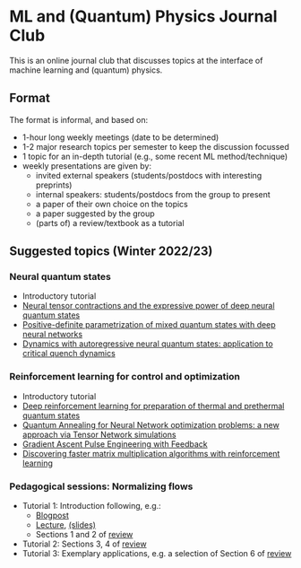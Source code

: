 # ML and (Quantum) Physics Journal Club

This is an online journal club that discusses topics at the interface of machine learning and (quantum) physics.

## Format

The format is informal, and based on:
* 1-hour long weekly meetings (date to be determined)
* 1-2 major research topics per semester to keep the discussion focussed
* 1 topic for an in-depth tutorial (e.g., some recent ML method/technique) 
* weekly presentations are given by: 
    * invited external speakers (students/postdocs with interesting preprints)
    * internal speakers: students/postdocs from the group to present
    * a paper of their own choice on the topics
    * a paper suggested by the group
    * (parts of) a review/textbook as a tutorial

## Suggested topics (Winter 2022/23)

### Neural quantum states

* Introductory tutorial
* [Neural tensor contractions and the expressive power of deep neural quantum states](https://arxiv.org/abs/2103.10293)
* [Positive-definite parametrization of mixed quantum states with deep neural networks](https://arxiv.org/abs/2206.13488)
* [Dynamics with autoregressive neural quantum states: application to critical quench dynamics](https://arxiv.org/abs/2209.03241)

### Reinforcement learning for control and optimization

* Introductory tutorial
* [Deep reinforcement learning for preparation of thermal and prethermal quantum states](https://arxiv.org/abs/2207.12656)
* [Quantum Annealing for Neural Network optimization problems: a new approach via Tensor Network simulations](https://arxiv.org/abs/2208.14468)
* [Gradient Ascent Pulse Engineering with Feedback](https://arxiv.org/abs/2203.04271)
* [Discovering faster matrix multiplication algorithms with reinforcement learning](https://www.nature.com/articles/s41586-022-05172-4)

### Pedagogical sessions: Normalizing flows

* Tutorial 1: Introduction following, e.g.:
    * [Blogpost](https://hci.iwr.uni-heidelberg.de/vislearn/inverse-problems-invertible-neural-networks/)
    * [Lecture](https://www.youtube.com/watch?v=JBb5sSC0JoY&ab_channel=PieterAbbeel), [(slides)](https://drive.google.com/file/d/1j-3ErOVr8gPLEbN6J4jBeO84I7CqQdde/view)
    * Sections 1 and 2 of [review](https://jmlr.org/papers/volume22/19-1028/19-1028.pdf)
* Tutorial 2: Sections 3, 4 of [review](https://jmlr.org/papers/volume22/19-1028/19-1028.pdf)
* Tutorial 3: Exemplary applications, e.g. a selection of Section 6 of [review](https://jmlr.org/papers/volume22/19-1028/19-1028.pdf)


